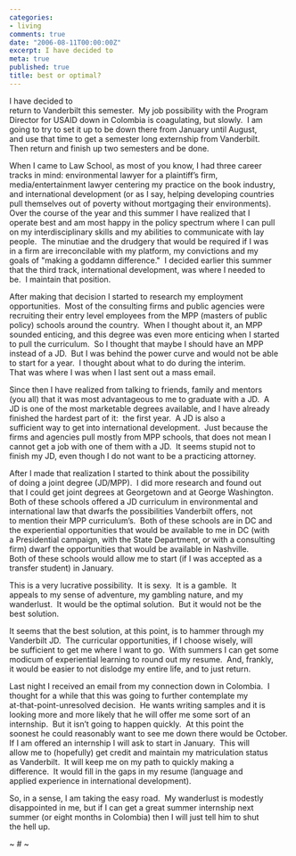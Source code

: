 ```yaml
---
categories:
- living
comments: true
date: "2006-08-11T00:00:00Z"
excerpt: I have decided to
meta: true
published: true
title: best or optimal?
---
```


I have decided to  
return to Vanderbilt this semester.  My job possibility with the Program  
Director for USAID down in Colombia is coagulating, but slowly.  I am  
going to try to set it up to be down there from January until August,  
and use that time to get a semester long externship from Vanderbilt.   
Then return and finish up two semesters and be done. 

When I came to Law School, as most of you know, I had three career  
tracks in mind: environmental lawyer for a plaintiff’s firm,  
media/entertainment lawyer centering my practice on the book industry,  
and international development (or as I say, helping developing countries  
pull themselves out of poverty without mortgaging their environments).   
Over the course of the year and this summer I have realized that I  
operate best and am most happy in the policy spectrum where I can pull  
on my interdisciplinary skills and my abilities to communicate with lay  
people.  The minutiae and the drudgery that would be required if I was  
in a firm are irreconcilable with my platform, my convictions and my  
goals of "making a goddamn difference."  I decided earlier this summer  
that the third track, international development, was where I needed to  
be.  I maintain that position. 

After making that decision I started to research my employment  
opportunities.  Most of the consulting firms and public agencies were  
recruiting their entry level employees from the MPP (masters of public  
policy) schools around the country.  When I thought about it, an MPP  
sounded enticing, and this degree was even more enticing when I started  
to pull the curriculum.  So I thought that maybe I should have an MPP  
instead of a JD.  But I was behind the power curve and would not be able  
to start for a year.  I thought about what to do during the interim.   
That was where I was when I last sent out a mass email. 

Since then I have realized from talking to friends, family and mentors  
(you all) that it was most advantageous to me to graduate with a JD.  A  
JD is one of the most marketable degrees available, and I have already  
finished the hardest part of it:  the first year.  A JD is also a  
sufficient way to get into international development.  Just because the  
firms and agencies pull mostly from MPP schools, that does not mean I  
cannot get a job with one of them with a JD.  It seems stupid not to  
finish my JD, even though I do not want to be a practicing attorney. 

After I made that realization I started to think about the possibility  
of doing a joint degree (JD/MPP).  I did more research and found out  
that I could get joint degrees at Georgetown and at George Washington.   
Both of these schools offered a JD curriculum in environmental and  
international law that dwarfs the possibilities Vanderbilt offers, not  
to mention their MPP curriculum’s.  Both of these schools are in DC and  
the experiential opportunities that would be available to me in DC (with  
a Presidential campaign, with the State Department, or with a consulting  
firm) dwarf the opportunities that would be available in Nashville.   
Both of these schools would allow me to start (if I was accepted as a  
transfer student) in January.  
  
This is a very lucrative possibility.  It is sexy.  It is a gamble.  It  
appeals to my sense of adventure, my gambling nature, and my  
wanderlust.  It would be the optimal solution.  But it would not be the  
best solution. 

It seems that the best solution, at this point, is to hammer through my  
Vanderbilt JD.  The curricular opportunities, if I choose wisely, will  
be sufficient to get me where I want to go.  With summers I can get some  
modicum of experiential learning to round out my resume.  And, frankly,  
it would be easier to not dislodge my entire life, and to just return. 

Last night I received an email from my connection down in Colombia.  I  
thought for a while that this was going to further contemplate my  
at-that-point-unresolved decision.  He wants writing samples and it is  
looking more and more likely that he will offer me some sort of an  
internship.  But it isn’t going to happen quickly.  At this point the  
soonest he could reasonably want to see me down there would be October.   
If I am offered an internship I will ask to start in January.  This will  
allow me to (hopefully) get credit and maintain my matriculation status  
as Vanderbilt.  It will keep me on my path to quickly making a  
difference.  It would fill in the gaps in my resume (language and  
applied experience in international development). 

So, in a sense, I am taking the easy road.  My wanderlust is modestly  
disappointed in me, but if I can get a great summer internship next  
summer (or eight months in Colombia) then I will just tell him to shut  
the hell up. 

~ # ~